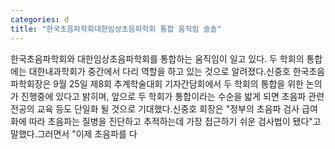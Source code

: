 ```yaml
---
categories: d
title: "한국초음파학회대한임상초음파학회 통합 움직임 솔솔"
---
```

한국초음파학회와 대한임상초음파학회를 통합하는 움직임이 일고 있다. 두 학회의 통합에는 대한내과학회가 중간에서 다리 역할을 하고 있는 것으로 알려졌다.신중호 한국초음파학회장은 9월 25일 제8회 추계학술대회 기자간담회에서 두 학회의 통합을 위한 논의가 진행중에 있다고 밝히며, 앞으로 두 학회가 통합이라는 수순을 밟게 되면 초음파 관련 전공의 교육 등도 단일화 될 것으로 기대했다.신중호 회장은 "정부의 초음파 검사 급여화에 따라 초음파는 질병을 진단하고 추적하는데 가장 접근하기 쉬운 검사법이 됐다"고 말했다.그러면서 "이제 초음파를 다